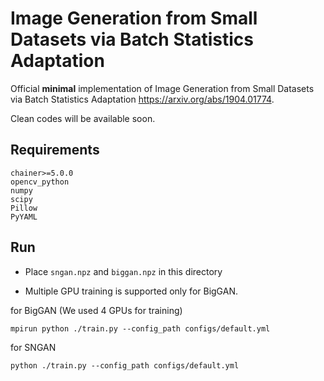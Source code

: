 # Image Generation from Small Datasets via Batch Statistics Adaptation

Official **minimal** implementation of Image Generation from Small Datasets via Batch Statistics Adaptation https://arxiv.org/abs/1904.01774.

Clean codes will be available soon.

## Requirements

```angular2
chainer>=5.0.0
opencv_python
numpy
scipy
Pillow
PyYAML
```

## Run
- Place `sngan.npz` and `biggan.npz` in this directory

- Multiple GPU training is supported only for BigGAN.

for BigGAN (We used 4 GPUs for training)
```
mpirun python ./train.py --config_path configs/default.yml
```

for SNGAN
```
python ./train.py --config_path configs/default.yml
```



